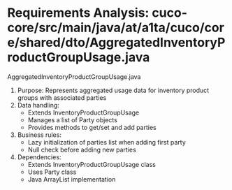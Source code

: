 # Requirements Analysis: cuco-core/src/main/java/at/a1ta/cuco/core/shared/dto/AggregatedInventoryProductGroupUsage.java

AggregatedInventoryProductGroupUsage.java
1. Purpose: Represents aggregated usage data for inventory product groups with associated parties
2. Data handling:
   - Extends InventoryProductGroupUsage
   - Manages a list of Party objects
   - Provides methods to get/set and add parties
3. Business rules:
   - Lazy initialization of parties list when adding first party
   - Null check before adding new parties
4. Dependencies:
   - Extends InventoryProductGroupUsage class
   - Uses Party class
   - Java ArrayList implementation
